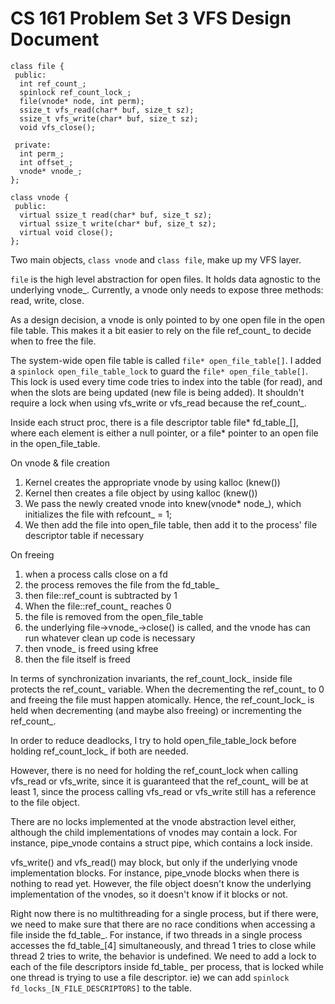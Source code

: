 CS 161 Problem Set 3 VFS Design Document
========================================

```
class file {
 public:
  int ref_count_;
  spinlock ref_count_lock_;
  file(vnode* node, int perm);
  ssize_t vfs_read(char* buf, size_t sz);
  ssize_t vfs_write(char* buf, size_t sz);
  void vfs_close();

 private:
  int perm_;
  int offset_;
  vnode* vnode_;
};

class vnode {
 public:
  virtual ssize_t read(char* buf, size_t sz);
  virtual ssize_t write(char* buf, size_t sz);
  virtual void close();
};

```

Two main objects, `class vnode` and `class file`, make up my VFS layer. 

`file` is the high level abstraction for open files. It holds data agnostic to the underlying vnode_. Currently, a vnode only needs to expose three methods: read, write, close.

As a design decision, a vnode is only pointed to by one open file in the open file table. This makes it a bit easier to rely on the file ref_count_ to decide when to free the file.

The system-wide open file table is called `file* open_file_table[]`. I added a `spinlock open_file_table_lock` to guard the `file* open_file_table[]`. This lock is used every time code tries to index into the table (for read), and when the slots are being updated (new file is being added). It shouldn't require a lock when using vfs_write or vfs_read because the ref_count_.

Inside each struct proc, there is a file descriptor table file* fd_table_[], where each element is either a null pointer, or a file* pointer to an open file in the open_file_table.


On vnode & file creation
1. Kernel creates the appropriate vnode by using kalloc (knew<vnode>())
2. Kernel then creates a file object by using kalloc (knew<vnode>())
3. We pass the newly created vnode into knew<file>(vnode* node_), which initializes the file with refcount_ = 1;
4. We then add the file into open_file table, then add it to the process' file descriptor table if necessary

On freeing
1. when a process calls close on a fd
2. the process removes the file from the fd_table_
3. then file::ref_count is subtracted by 1
4. When the file::ref_count_ reaches 0
5. the file is removed from the open_file_table
6. the underlying file->vnode_->close() is called, and the vnode has can run whatever clean up code is necessary
7. then vnode_ is freed using kfree
8. then the file itself is freed

In terms of synchronization invariants, the ref_count_lock_ inside file protects the ref_count_ variable. When the decrementing the ref_count_ to 0 and freeing the file must happen atomically. Hence, the ref_count_lock_ is held when decrementing (and maybe also freeing) or incrementing the ref_count_.

In order to reduce deadlocks, I try to hold open_file_table_lock before holding ref_count_lock_ if both are needed.

However, there is no need for holding the ref_count_lock when calling vfs_read or vfs_write, since it is guaranteed that the ref_count_ will be at least 1, since the process calling vfs_read or vfs_write still has a reference to the file object.

There are no locks implemented at the vnode abstraction level either, although the child implementations of vnodes may contain a lock. For instance, pipe_vnode contains a struct pipe, which contains a lock inside.

vfs_write() and vfs_read() may block, but only if the underlying vnode implementation blocks. For instance, pipe_vnode blocks when there is nothing to read yet. However, the file object doesn't know the underlying implementation of the vnodes, so it doesn't know if it blocks or not.

Right now there is no multithreading for a single process, but if there were, we need to make sure that there are no race conditions when accessing a file inside the fd_table_. For instance, if two threads in a single process accesses the fd_table_[4] simultaneously, and thread 1 tries to close while thread 2 tries to write, the behavior is undefined. We need to add a lock to each of the file descriptors inside fd_table_ per process, that is locked while one thread is trying to use a file descriptor. ie) we can add `spinlock fd_locks_[N_FILE_DESCRIPTORS]` to the table.